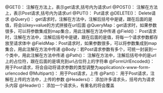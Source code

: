 @GET()： 注解在方法上，表示get请求,括号内为请求url
@POST()： 注解在方法上，表示Post请求,括号内为请求url
@PUT()： Put请求
@DELETE()： Delete请求
@Query()： get请求时，注解在方法中，注解后括号中是键，跟在后面的是值，将会以key=value的方式拼接在url后面
@QueryMap：get请求时，如果参数很多，可以将参数集成到map集合，用此注解在方法中传递
@Field()： Post请求时，注解在方法中，注解后括号中是键，跟在后面的是值，将每一个请求参数都存放至请求体中
@FieldMap：Post请求时，如果参数很多，可以将参数集成到map集合，用此注解在方法中传递
@Body：若Post请求参数有多个，可统一封装到一个类中，用此注解在方法中传递
@Path()： 注解在方法中，注解后括号中的是url上的占位符，跟在后面的是填充到url占位符上的字符串
@FormUrlEncoded()：用于Post请求，将会自动将请求参数的类型调整为application/x-www-form-urlencoded
@Multipart()： 用于Post请求，上传
@Part()： 用于Post请求，注解在上传的方法中，上传的参数
@Headers()： 添加许多请求头，括号内为请求头内容
@Header()： 添加一个请求头，有重名的将会覆盖